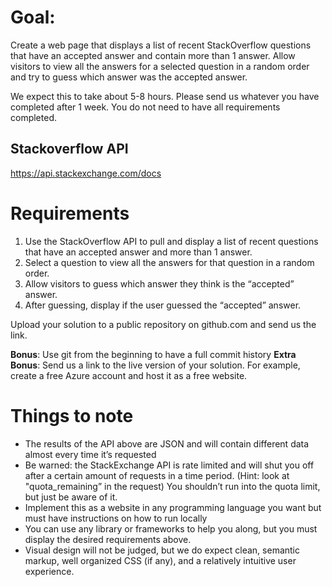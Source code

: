 # Goal:

Create a web page that displays a list of recent StackOverflow questions that have an accepted answer and
contain more than 1 answer. Allow visitors to view all the answers for a selected question in a random order
and try to guess which answer was the accepted answer.

We expect this to take about 5-8 hours. Please send us whatever you have completed after 1 week. You do
not need to have all requirements completed.

## Stackoverflow API

https://api.stackexchange.com/docs

# Requirements

1. Use the StackOverflow API to pull and display a list of recent questions that have an accepted answer
and more than 1 answer.
2. Select a question to view all the answers for that question in a random order.
3. Allow visitors to guess which answer they think is the “accepted” answer.
4. After guessing, display if the user guessed the “accepted” answer.

Upload your solution to a public repository on github.com and send us the link.

**Bonus**: Use git from the beginning to have a full commit history
**Extra Bonus**: Send us a link to the live version of your solution. For example, create a free Azure account and
host it as a free website.

# Things to note

- The results of the API above are JSON and will contain different data almost every time it’s requested
- Be warned: the StackExchange API is rate limited and will shut you off after a certain amount of
requests in a time period. (Hint: look at "quota_remaining” in the request) You shouldn’t run into the
quota limit, but just be aware of it.
- Implement this as a website in any programming language you want but must have instructions on how
to run locally
- You can use any library or frameworks to help you along, but you must display the desired
requirements above.
- Visual design will not be judged, but we do expect clean, semantic markup, well organized CSS (if any),
and a relatively intuitive user experience.